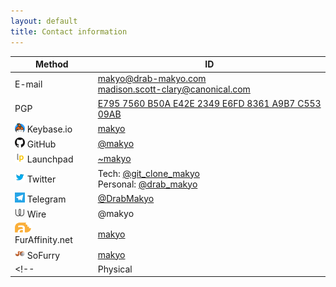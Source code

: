 ```yaml
---
layout: default
title: Contact information
---
```


| Method | ID |
|---|---|
| E-mail | [makyo@drab-makyo.com](mailto:makyo@drab-makyo.com)<br />[madison.scott-clary@canonical.com](mailto:madison.scott-clary@canonical.com) |
| PGP | [E795 7560 B50A E42E 2349  E6FD 8361 A9B7 C553 09AB](/pgp) |
| ![Keybase.io](/assets/kb.png) Keybase.io | [makyo](https://keybase.io/makyo) |
| ![GitHub](/assets/gh.png) GitHub | [@makyo](https://github.com/makyo) |
| ![Launchpad](/assets/lp.png) Launchpad | [~makyo](https://launchpad.net/~makyo) |
| ![Twitter](/assets/twitter.png) Twitter | Tech: [@git_clone_makyo](https://twitter.com/git_clone_makyo)<br />Personal: [@drab_makyo](https://twitter.com/drab_makyo) |
| ![Telegram](/assets/telegram.png) Telegram | [@DrabMakyo](https://telegram.me/DrabMakyo) |
| ![Wire](/assets/wire.png) Wire | @makyo |
| ![FurAffinity.net](/assets/fa.png) FurAffinity.net | [makyo](http://furaff.net/makyo) |
| ![SoFurry](/assets/sf.png) SoFurry | [makyo](https://makyo.sofurry.com) |
<!-- | Physical | Madison Jesse Scott-Clary<br />6811 Commercial Ave.<br />Everett, WA 98203<br />[303-818-5943](tel:+13038185943) (Signal capable) | -->
